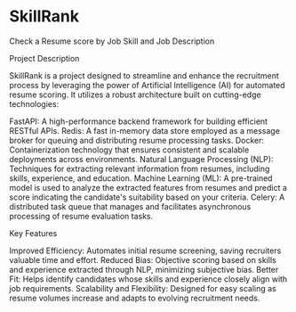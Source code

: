 # SkillRank
Check a Resume score by Job Skill and Job Description

Project Description

SkillRank is a project designed to streamline and enhance the recruitment process by leveraging the power of Artificial Intelligence (AI) for automated resume scoring. It utilizes a robust architecture built on cutting-edge technologies:

FastAPI: A high-performance backend framework for building efficient RESTful APIs.
Redis: A fast in-memory data store employed as a message broker for queuing and distributing resume processing tasks.
Docker: Containerization technology that ensures consistent and scalable deployments across environments.
Natural Language Processing (NLP): Techniques for extracting relevant information from resumes, including skills, experience, and education.
Machine Learning (ML): A pre-trained model is used to analyze the extracted features from resumes and predict a score indicating the candidate's suitability based on your criteria.
Celery: A distributed task queue that manages and facilitates asynchronous processing of resume evaluation tasks.

Key Features

Improved Efficiency: Automates initial resume screening, saving recruiters valuable time and effort.
Reduced Bias: Objective scoring based on skills and experience extracted through NLP, minimizing subjective bias.
Better Fit: Helps identify candidates whose skills and experience closely align with job requirements.
Scalability and Flexibility: Designed for easy scaling as resume volumes increase and adapts to evolving recruitment needs.
